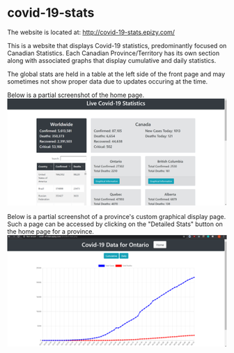 # covid-19-stats
The website is located at: http://covid-19-stats.epizy.com/

This is a website that displays Covid-19 statistics, predominantly focused on Canadian Statistics. Each Canadian Province/Territory has its own section along with associated graphs that display cumulative and daily statistics.

The global stats are held in a table at the left side of the front page and may sometimes not show proper data due to updates occuring at the time.

Below is a partial screenshot of the home page.
![](images/covid_home_page.png)



Below is a partial screenshot of a province's custom graphical display page. Such a page can be accessed by clicking on the "Detailed Stats" button on the home page for a province.
![](images/province_page.png)



